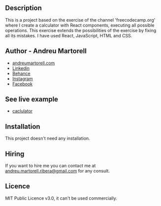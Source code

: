 ## Description
This is a project based on the exercise of the channel 'freecodecamp.org' where I create a calculator with React components, executing all possible operations. This exercise extends the possibilities of the exercise by fixing all its mistakes. I have used React, JavaScript, HTML and CSS.

## Author - Andreu Martorell

* [andreumartorell.com](https://andreumartorell.com/)
* [Linkedin](https://www.linkedin.com/in/andreumartorell/)
* [Behance](https://www.behance.net/andreumartorell)
* [Instagram](https://www.instagram.com/andreu.martorell/)
* [Facebook](https://www.facebook.com/profile.php?id=100067746965537)

## See live example
- [caclulator](https://calculator-ebon-theta.vercel.app/)

## Installation
This project doesn't need any installation.

## Hiring
If you want to hire me you can contact me at andreu.martorell.ribera@gmail.com for any consult.

## Licence
MIT Public Licence v3.0, it can't be used commercially.